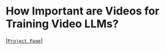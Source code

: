 # How Important are Videos for Training Video LLMs?

[[`Project Page`](https://visualcomputinginstitute.github.io/videollm-pseudovideo-training/)]